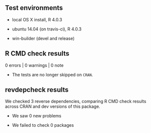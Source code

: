 ## Test environments

* local OS X install, R 4.0.3

* ubuntu 14.04 (on travis-ci), R 4.0.3

* win-builder (devel and release)

## R CMD check results

0 errors | 0 warnings | 0 note

  - The tests are no longer skipped on `CRAN`.

## revdepcheck results

We checked 3 reverse dependencies, comparing R CMD check results across CRAN and
dev versions of this package.

 * We saw 0 new problems

 * We failed to check 0 packages
